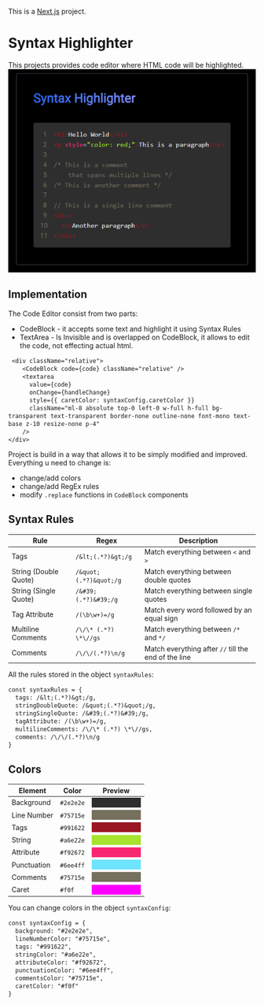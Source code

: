 This is a [Next.js](https://nextjs.org) project.

# Syntax Highlighter

This projects provides code editor where HTML code will be highlighted.
![Syntax Highlighter](./static/Highlighter.png)

## Implementation

The Code Editor consist from two parts:

- CodeBlock - it accepts some text and highlight it using Syntax Rules
- TextArea - Is Invisible and is overlapped on CodeBlock, it allows to edit the code, not effecting actual html.

```{jsx}
 <div className="relative">
    <CodeBlock code={code} className="relative" />
    <textarea
      value={code}
      onChange={handleChange}
      style={{ caretColor: syntaxConfig.caretColor }}
      className="ml-8 absolute top-0 left-0 w-full h-full bg-transparent text-transparent border-none outline-none font-mono text-base z-10 resize-none p-4"
    />
</div>
```

Project is build in a way that allows it to be simply modified and improved. Everything u need to change is:

- change/add colors
- change/add RegEx rules
- modify `.replace` functions in `CodeBlock` components

## Syntax Rules

| Rule                  | Regex                  | Description                                          |
| --------------------- | ---------------------- | ---------------------------------------------------- |
| Tags                  | `/&lt;(.*?)&gt;/g`     | Match everything between `<` and `>`                 |
| String (Double Quote) | `/&quot;(.*?)&quot;/g` | Match everything between double quotes               |
| String (Single Quote) | `/&#39;(.*?)&#39;/g`   | Match everything between single quotes               |
| Tag Attribute         | `/(\b\w+)=/g`          | Match every word followed by an equal sign           |
| Multiline Comments    | `/\/\* (.*?) \*\//gs`  | Match everything between `/*` and `*/`               |
| Comments              | `/\/\/(.*?)\n/g`       | Match everything after `//` till the end of the line |

All the rules stored in the object `syntaxRules`:

```{js}
const syntaxRules = {
  tags: /&lt;(.*?)&gt;/g,
  stringDoubleQuote: /&quot;(.*?)&quot;/g,
  stringSingleQuote: /&#39;(.*?)&#39;/g,
  tagAttribute: /(\b\w+)=/g,
  multilineComments: /\/\* (.*?) \*\//gs,
  comments: /\/\/(.*?)\n/g
}
```

## Colors

| Element     | Color     | Preview                                                                   |
| ----------- | --------- | ------------------------------------------------------------------------- |
| Background  | `#2e2e2e` | <div style="background-color:#2e2e2e; width: 100px; height: 20px;"></div> |
| Line Number | `#75715e` | <div style="background-color:#75715e; width: 100px; height: 20px;"></div> |
| Tags        | `#991622` | <div style="background-color:#991622; width: 100px; height: 20px;"></div> |
| String      | `#a6e22e` | <div style="background-color:#a6e22e; width: 100px; height: 20px;"></div> |
| Attribute   | `#f92672` | <div style="background-color:#f92672; width: 100px; height: 20px;"></div> |
| Punctuation | `#6ee4ff` | <div style="background-color:#6ee4ff; width: 100px; height: 20px;"></div> |
| Comments    | `#75715e` | <div style="background-color:#75715e; width: 100px; height: 20px;"></div> |
| Caret       | `#f0f`    | <div style="background-color:#f0f; width: 100px; height: 20px;"></div>    |

You can change colors in the object `syntaxConfig`:

```{js}
const syntaxConfig = {
  background: "#2e2e2e",
  lineNumberColor: "#75715e",
  tags: "#991622",
  stringColor: "#a6e22e",
  attributeColor: "#f92672",
  punctuationColor: "#6ee4ff",
  commentsColor: "#75715e",
  caretColor: "#f0f"
}
```
